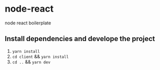 # node-react
node react boilerplate

## Install dependencies and develope the project
1. `yarn install`
2. `cd client` && `yarn install`
3. `cd ..` && `yarn dev`
